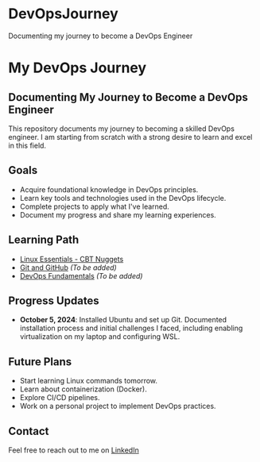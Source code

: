 # DevOpsJourney
Documenting my journey to become a DevOps Engineer
# My DevOps Journey
## Documenting My Journey to Become a DevOps Engineer

This repository documents my journey to becoming a skilled DevOps engineer. I am starting from scratch with a strong desire to learn and excel in this field.

## Goals
- Acquire foundational knowledge in DevOps principles.
- Learn key tools and technologies used in the DevOps lifecycle.
- Complete projects to apply what I've learned.
- Document my progress and share my learning experiences.

## Learning Path
- [Linux Essentials - CBT Nuggets](https://www.cbtnuggets.com/learning-paths/linux-essentials)
- [Git and GitHub](link_to_course) *(To be added)*
- [DevOps Fundamentals](link_to_course) *(To be added)*

## Progress Updates
- **October 5, 2024**: Installed Ubuntu and set up Git. Documented installation process and initial challenges I faced, including enabling virtualization on my laptop and configuring WSL. 

## Future Plans
- Start learning Linux commands tomorrow.
- Learn about containerization (Docker).
- Explore CI/CD pipelines.
- Work on a personal project to implement DevOps practices.

## Contact
Feel free to reach out to me on [LinkedIn](https://www.linkedin.com/in/bilal-ahmed44/) 
